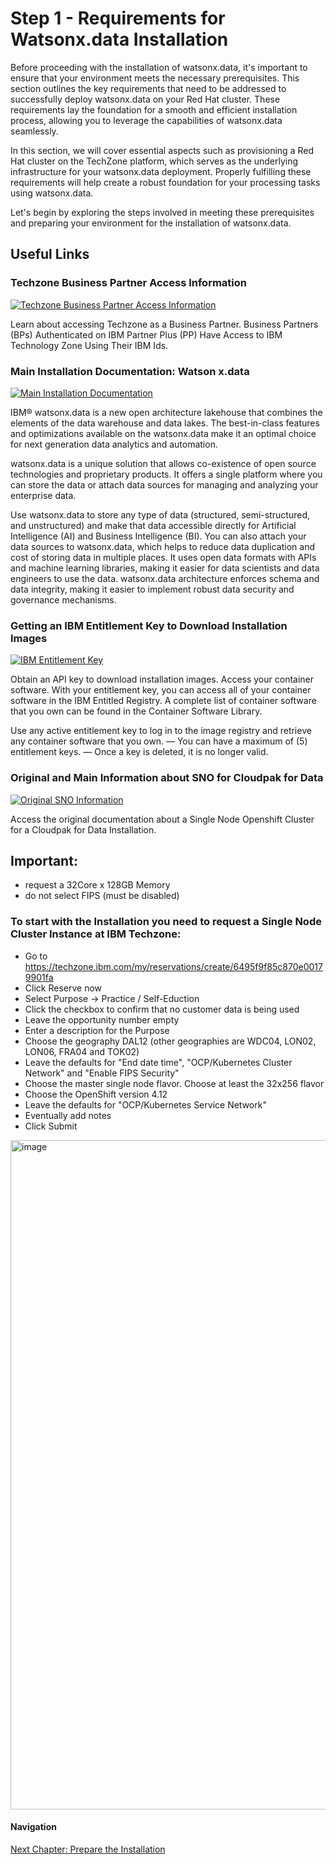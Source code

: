 # Step 1 - Requirements for Watsonx.data Installation

Before proceeding with the installation of watsonx.data, it's important to ensure that your environment meets the necessary prerequisites. This section outlines the key requirements that need to be addressed to successfully deploy watsonx.data on your Red Hat cluster. These requirements lay the foundation for a smooth and efficient installation process, allowing you to leverage the capabilities of watsonx.data seamlessly.

In this section, we will cover essential aspects such as provisioning a Red Hat cluster on the TechZone platform, which serves as the underlying infrastructure for your watsonx.data deployment. Properly fulfilling these requirements will help create a robust foundation for your processing tasks using watsonx.data.

Let's begin by exploring the steps involved in meeting these prerequisites and preparing your environment for the installation of watsonx.data.


## Useful Links

### Techzone Business Partner Access Information
[![Techzone Business Partner Access Information](https://img.shields.io/badge/Access-Documentation-blue)](https://github.com/IBM/itz-support-public/blob/main/IBM-Technology-Zone/IBM-Technology-Zone-Runbooks/BusinessPartnersAccess.md)

Learn about accessing Techzone as a Business Partner. Business Partners (BPs) Authenticated on IBM Partner Plus (PP) Have Access to IBM Technology Zone Using Their IBM Ids.

### Main Installation Documentation: Watson x.data
[![Main Installation Documentation](https://img.shields.io/badge/Documentation-Getting%20Started-blue)](https://www.ibm.com/docs/en/watsonxdata/1.0.x?topic=software-getting-started)

IBM® watsonx.data is a new open architecture lakehouse that combines the elements of the data warehouse and data lakes. The best-in-class features and optimizations available on the watsonx.data make it an optimal choice for next generation data analytics and automation.

watsonx.data is a unique solution that allows co-existence of open source technologies and proprietary products. It offers a single platform where you can store the data or attach data sources for managing and analyzing your enterprise data.

Use watsonx.data to store any type of data (structured, semi-structured, and unstructured) and make that data accessible directly for Artificial Intelligence (AI) and Business Intelligence (BI). You can also attach your data sources to watsonx.data, which helps to reduce data duplication and cost of storing data in multiple places. It uses open data formats with APIs and machine learning libraries, making it easier for data scientists and data engineers to use the data. watsonx.data architecture enforces schema and data integrity, making it easier to implement robust data security and governance mechanisms.



### Getting an IBM Entitlement Key to Download Installation Images
[![IBM Entitlement Key](https://img.shields.io/badge/Get%20API%20Key-IBM%20Container%20Library-blue)](https://myibm.ibm.com/products-services/containerlibrary?_gl=1*1yebie7*_ga_FYECCCS21D*MTY5MTk5NTI3MC4xMy4xLjE2OTE5OTU0MTIuMC4wLjA)

Obtain an API key to download installation images. Access your container software. With your entitlement key, you can access all of your container software in the IBM Entitled Registry. A complete list of container software that you own can be found in the Container Software Library.

Use any active entitlement key to log in to the image registry and retrieve any container software that you own.
— You can have a maximum of (5) entitlement keys.
— Once a key is deleted, it is no longer valid.

### Original and Main Information about SNO for Cloudpak for Data
[![Original SNO Information](https://img.shields.io/badge/SNO%20Information-Read%20Here-green)](https://github.ibm.com/claus-huempel/cpd-sno/blob/main/techzone/index.md)

Access the original documentation about a Single Node Openshift Cluster for a Cloudpak for Data Installation.


## Important: 
- request a 32Core x 128GB Memory
- do not select FIPS (must be disabled)

### To start with the Installation you need to request a Single Node Cluster Instance at IBM Techzone:

- Go to https://techzone.ibm.com/my/reservations/create/6495f9f85c870e00179901fa
- Click Reserve now
- Select Purpose -> Practice / Self-Eduction
- Click the checkbox to confirm that no customer data is being used
- Leave the opportunity number empty
- Enter a description for the Purpose
- Choose the geography DAL12 (other geographies are WDC04, LON02, LON06, FRA04 and TOK02)
- Leave the defaults for "End date time", "OCP/Kubernetes Cluster Network" and "Enable FIPS Security"
- Choose the master single node flavor. Choose at least the 32x256 flavor
- Choose the OpenShift version 4.12
- Leave the defaults for "OCP/Kubernetes Service Network"
- Eventually add notes
- Click Submit


<img width="1071" alt="image" src="https://media.github.ibm.com/user/50903/files/ccd0fbbb-893a-44c6-858a-83e5bae8ff4b">

#### Navigation
[Next Chapter: Prepare the Installation](../Prepare%20the%20Installation) 


